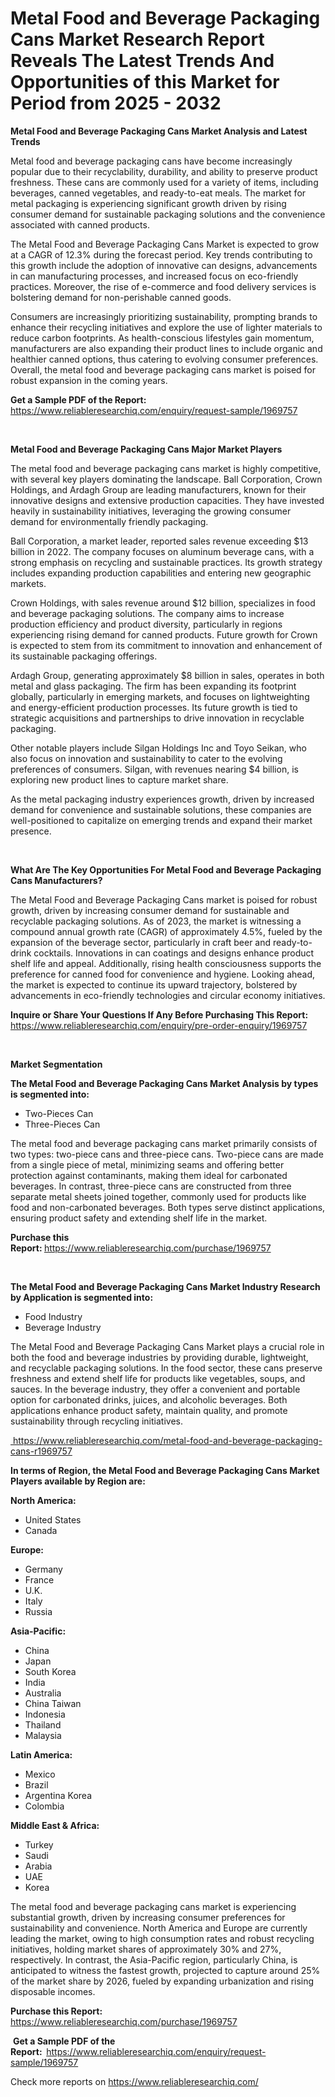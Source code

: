 <p><h1>Metal Food and Beverage Packaging Cans Market Research Report Reveals The Latest Trends And Opportunities of this Market for Period from 2025 - 2032</h1></p><p><strong>Metal Food and Beverage Packaging Cans Market Analysis and Latest Trends</strong></p>
<p><p>Metal food and beverage packaging cans have become increasingly popular due to their recyclability, durability, and ability to preserve product freshness. These cans are commonly used for a variety of items, including beverages, canned vegetables, and ready-to-eat meals. The market for metal packaging is experiencing significant growth driven by rising consumer demand for sustainable packaging solutions and the convenience associated with canned products.</p><p>The Metal Food and Beverage Packaging Cans Market is expected to grow at a CAGR of 12.3% during the forecast period. Key trends contributing to this growth include the adoption of innovative can designs, advancements in can manufacturing processes, and increased focus on eco-friendly practices. Moreover, the rise of e-commerce and food delivery services is bolstering demand for non-perishable canned goods.</p><p>Consumers are increasingly prioritizing sustainability, prompting brands to enhance their recycling initiatives and explore the use of lighter materials to reduce carbon footprints. As health-conscious lifestyles gain momentum, manufacturers are also expanding their product lines to include organic and healthier canned options, thus catering to evolving consumer preferences. Overall, the metal food and beverage packaging cans market is poised for robust expansion in the coming years.</p></p>
<p><strong>Get a Sample PDF of the Report:&nbsp;</strong> <a href="https://www.reliableresearchiq.com/enquiry/request-sample/1969757?utm_campaign=3174&utm_medium=2&utm_source=Github&utm_content=ia&utm_term=07042025&utm_id=metal-food-and-beverage-packaging-cans">https://www.reliableresearchiq.com/enquiry/request-sample/1969757</a></p>
<p>&nbsp;</p>
<p><strong>Metal Food and Beverage Packaging Cans Major Market Players</strong></p>
<p><p>The metal food and beverage packaging cans market is highly competitive, with several key players dominating the landscape. Ball Corporation, Crown Holdings, and Ardagh Group are leading manufacturers, known for their innovative designs and extensive production capacities. They have invested heavily in sustainability initiatives, leveraging the growing consumer demand for environmentally friendly packaging.</p><p>Ball Corporation, a market leader, reported sales revenue exceeding $13 billion in 2022. The company focuses on aluminum beverage cans, with a strong emphasis on recycling and sustainable practices. Its growth strategy includes expanding production capabilities and entering new geographic markets.</p><p>Crown Holdings, with sales revenue around $12 billion, specializes in food and beverage packaging solutions. The company aims to increase production efficiency and product diversity, particularly in regions experiencing rising demand for canned products. Future growth for Crown is expected to stem from its commitment to innovation and enhancement of its sustainable packaging offerings.</p><p>Ardagh Group, generating approximately $8 billion in sales, operates in both metal and glass packaging. The firm has been expanding its footprint globally, particularly in emerging markets, and focuses on lightweighting and energy-efficient production processes. Its future growth is tied to strategic acquisitions and partnerships to drive innovation in recyclable packaging.</p><p>Other notable players include Silgan Holdings Inc and Toyo Seikan, who also focus on innovation and sustainability to cater to the evolving preferences of consumers. Silgan, with revenues nearing $4 billion, is exploring new product lines to capture market share. </p><p>As the metal packaging industry experiences growth, driven by increased demand for convenience and sustainable solutions, these companies are well-positioned to capitalize on emerging trends and expand their market presence.</p></p>
<p>&nbsp;</p>
<p><strong>What Are The Key Opportunities For Metal Food and Beverage Packaging Cans Manufacturers?</strong></p>
<p><p>The Metal Food and Beverage Packaging Cans market is poised for robust growth, driven by increasing consumer demand for sustainable and recyclable packaging solutions. As of 2023, the market is witnessing a compound annual growth rate (CAGR) of approximately 4.5%, fueled by the expansion of the beverage sector, particularly in craft beer and ready-to-drink cocktails. Innovations in can coatings and designs enhance product shelf life and appeal. Additionally, rising health consciousness supports the preference for canned food for convenience and hygiene. Looking ahead, the market is expected to continue its upward trajectory, bolstered by advancements in eco-friendly technologies and circular economy initiatives.</p></p>
<p><strong>Inquire or Share Your Questions If Any Before Purchasing This Report:</strong> <a href="https://www.reliableresearchiq.com/enquiry/pre-order-enquiry/1969757?utm_campaign=3174&utm_medium=2&utm_source=Github&utm_content=ia&utm_term=07042025&utm_id=metal-food-and-beverage-packaging-cans">https://www.reliableresearchiq.com/enquiry/pre-order-enquiry/1969757</a></p>
<p>&nbsp;</p>
<p><strong>Market Segmentation</strong></p>
<p><strong>The Metal Food and Beverage Packaging Cans Market Analysis by types is segmented into:</strong></p>
<p><ul><li>Two-Pieces Can</li><li>Three-Pieces Can</li></ul></p>
<p><p>The metal food and beverage packaging cans market primarily consists of two types: two-piece cans and three-piece cans. Two-piece cans are made from a single piece of metal, minimizing seams and offering better protection against contaminants, making them ideal for carbonated beverages. In contrast, three-piece cans are constructed from three separate metal sheets joined together, commonly used for products like food and non-carbonated beverages. Both types serve distinct applications, ensuring product safety and extending shelf life in the market.</p></p>
<p><strong>Purchase this Report:&nbsp;</strong><a href="https://www.reliableresearchiq.com/purchase/1969757?utm_campaign=3174&utm_medium=2&utm_source=Github&utm_content=ia&utm_term=07042025&utm_id=metal-food-and-beverage-packaging-cans">https://www.reliableresearchiq.com/purchase/1969757</a></p>
<p>&nbsp;</p>
<p><strong>The Metal Food and Beverage Packaging Cans Market Industry Research by Application is segmented into:</strong></p>
<p><ul><li>Food Industry</li><li>Beverage Industry</li></ul></p>
<p><p>The Metal Food and Beverage Packaging Cans Market plays a crucial role in both the food and beverage industries by providing durable, lightweight, and recyclable packaging solutions. In the food sector, these cans preserve freshness and extend shelf life for products like vegetables, soups, and sauces. In the beverage industry, they offer a convenient and portable option for carbonated drinks, juices, and alcoholic beverages. Both applications enhance product safety, maintain quality, and promote sustainability through recycling initiatives.</p></p>
<p><a href="https://www.reliableresearchiq.com/metal-food-and-beverage-packaging-cans-r1969757?utm_campaign=3174&utm_medium=2&utm_source=Github&utm_content=ia&utm_term=07042025&utm_id=metal-food-and-beverage-packaging-cans">&nbsp;https://www.reliableresearchiq.com/metal-food-and-beverage-packaging-cans-r1969757</a></p>
<p><strong>In terms of Region, the Metal Food and Beverage Packaging Cans Market Players available by Region are:</strong></p>
<p>
    <p> <strong> North America: </strong>
        <ul>
            <li>United States</li>
            <li>Canada</li>
        </ul>
        </p> 
    <p> <strong> Europe: </strong>
        <ul>
            <li>Germany</li>
            <li>France</li>
            <li>U.K.</li>
            <li>Italy</li>
            <li>Russia</li>
        </ul>
        </p> 
    <p> <strong> Asia-Pacific: </strong>
        <ul>
            <li>China</li>
            <li>Japan</li>
            <li>South Korea</li>
            <li>India</li>
            <li>Australia</li>
            <li>China Taiwan</li>
            <li>Indonesia</li>
            <li>Thailand</li>
            <li>Malaysia</li>
        </ul>
        </p> 
    <p> <strong> Latin America: </strong>
        <ul>
            <li>Mexico</li>
            <li>Brazil</li>
            <li>Argentina Korea</li>
            <li>Colombia</li>
        </ul>
        </p> 
    <p> <strong> Middle East & Africa: </strong>
        <ul>
            <li>Turkey</li>
            <li>Saudi</li>
            <li>Arabia</li>
            <li>UAE</li>
            <li>Korea</li>
        </ul>
    </p>
    </p>
<p><p>The metal food and beverage packaging cans market is experiencing substantial growth, driven by increasing consumer preferences for sustainability and convenience. North America and Europe are currently leading the market, owing to high consumption rates and robust recycling initiatives, holding market shares of approximately 30% and 27%, respectively. In contrast, the Asia-Pacific region, particularly China, is anticipated to witness the fastest growth, projected to capture around 25% of the market share by 2026, fueled by expanding urbanization and rising disposable incomes.</p></p>
<p><strong>Purchase this Report: </strong><a href="https://www.reliableresearchiq.com/purchase/1969757?utm_campaign=3174&utm_medium=2&utm_source=Github&utm_content=ia&utm_term=07042025&utm_id=metal-food-and-beverage-packaging-cans">https://www.reliableresearchiq.com/purchase/1969757</a></p>
<p>&nbsp;<strong>Get a Sample PDF of the Report:&nbsp;&nbsp;</strong><a href="https://www.reliableresearchiq.com/enquiry/request-sample/1969757?utm_campaign=3174&utm_medium=2&utm_source=Github&utm_content=ia&utm_term=07042025&utm_id=metal-food-and-beverage-packaging-cans">https://www.reliableresearchiq.com/enquiry/request-sample/1969757</a></p>
<p><strong></strong></p>
<p>Check more reports on <a href="https://www.reliableresearchiq.com/?utm_campaign=3174&utm_medium=2&utm_source=Github&utm_content=ia&utm_term=07042025&utm_id=metal-food-and-beverage-packaging-cans">https://www.reliableresearchiq.com/</a></p>